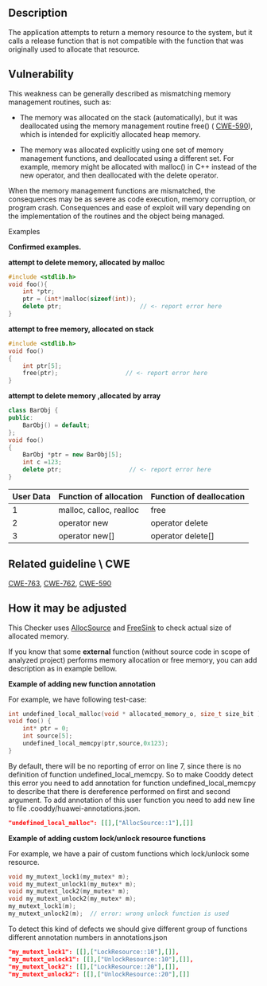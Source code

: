 ## Description

The application attempts to return a memory resource to the system, but it calls a release function that is not compatible with the function that was originally used to allocate that resource.

## Vulnerability

This weakness can be generally described as mismatching memory management routines, such as:

* The memory was allocated on the stack (automatically), but it was deallocated using the memory management routine free() ( [CWE-590](https://cwe.mitre.org/data/definitions/590.md)), which is intended for explicitly allocated heap memory.

* The memory was allocated explicitly using one set of memory management functions, and deallocated using a different set. For example, memory might be allocated with malloc() in C++ instead of the new operator, and then deallocated with the delete operator.

When the memory management functions are mismatched, the consequences may be as severe as code execution, memory corruption, or program crash. Consequences and ease of exploit will vary depending on the implementation of the routines and the object being managed.

Examples

**Confirmed examples.** 

**attempt to delete memory, allocated by malloc**

```cpp
#include <stdlib.h>
void foo(){
    int *ptr;
    ptr = (int*)malloc(sizeof(int));
    delete ptr;                      // <- report error here
}
```

**attempt to free memory, allocated on stack**

```cpp
#include <stdlib.h>
void foo()
{
    int ptr[5];
    free(ptr);                   // <- report error here
}
```

**attempt to delete memory ,allocated by array**

```cpp
class BarObj {
public:
    BarObj() = default;
};
void foo()
{
    BarObj *ptr = new BarObj[5];
    int c =123;
    delete ptr;                   // <- report error here
}
```

| User Data | Function of allocation  | Function of deallocation |
|-----------|-------------------------|--------------------------|
| 1         | malloc, calloc, realloc | free                     |
| 2         | operator new            | operator delete          |
| 3         | operator new[]          | operator delete[]        |

## Related guideline \ CWE

[CWE-763](https://cwe.mitre.org/data/definitions/763.md), [CWE-762](https://cwe.mitre.org/data/definitions/762.md), [CWE-590](https://cwe.mitre.org/data/definitions/590.md)

## How it may be adjusted

This Checker uses [AllocSource](Annotations.md) and [FreeSink](Annotations.md) to check actual size of allocated memory.

If you know that some **external** function (without source code in scope of analyzed project) performs memory allocation or free memory, you can add description as in example bellow.

**Example of adding new function annotation**

For example, we have following test-case:

```cpp
int undefined_local_malloc(void * allocated_memory_o, size_t size_bit );
void foo() {
    int* ptr = 0;
    int source[5];
    undefined_local_memcpy(ptr,source,0x123);
}
```

By default, there will be no reporting of error on line 7, since there is no definition of function undefined_local_memcpy. So to make Cooddy detect this error you need to add annotation for function undefined_local_memcpy to describe that there is dereference performed on first and second argument. To add annotation of this user function you need to add new line to file .cooddy/huawei-annotations.json.

```json
"undefined_local_malloc": [[],["AllocSource::1"],[]]
```

**Example of adding custom lock/unlock resource functions**

For example, we have a pair of custom functions which lock/unlock some resource.

```cpp
void my_mutext_lock1(my_mutex* m);
void my_mutext_unlock1(my_mutex* m);
void my_mutext_lock2(my_mutex* m);
void my_mutext_unlock2(my_mutex* m);
my_mutext_lock1(m);
my_mutext_unlock2(m);  // error: wrong unlock function is used
```

To detect this kind of defects we should give different group of functions different annotation numbers in annotations.json

```json
"my_mutext_lock1": [[],["LockResource::10"],[]],
"my_mutext_unlock1": [[],["UnlockResource::10"],[]],
"my_mutext_lock2": [[],["LockResource::20"],[]],
"my_mutext_unlock2": [[],["UnlockResource::20"],[]]
```
